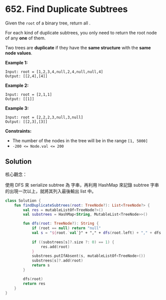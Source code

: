 # 652. Find Duplicate Subtrees

Given the `root` of a binary tree, return all   .

For each kind of duplicate subtrees, you only need to return the root node of any **one** of them.

Two trees are **duplicate** if they have the **same structure** with the **same node values**.

 

**Example 1:**
```
Input: root = [1,2,3,4,null,2,4,null,null,4]
Output: [[2,4],[4]]
```

**Example 2:**
```
Input: root = [2,1,1]
Output: [[1]]
```

**Example 3:**
```
Input: root = [2,2,2,3,null,3,null]
Output: [[2,3],[3]]
``` 

**Constraints:**

 - The number of the nodes in the tree will be in the range `[1, 5000]`
- `-200 <= Node.val <= 200`

## Solution

核心觀念：

使用 DFS 來 serialize subtree 為 字串，再利用 HashMap 來記錄 subtree 字串的出現一次以上，就將其列入最後輸出 list 中。

```kotlin
class Solution {
    fun findDuplicateSubtrees(root: TreeNode?): List<TreeNode?> {
        val res = mutableListOf<TreeNode?>()
        val substrees = HashMap<String, MutableList<TreeNode>>()

        fun dfs(root: TreeNode?): String {
            if (root == null) return "null"
            val s = "${root.`val`}" + "," + dfs(root.left) + "," + dfs(root.right)
            
            if ((substrees[s]?.size ?: 0) == 1) {
                res.add(root)
            }
            substrees.putIfAbsent(s, mutableListOf<TreeNode>())
            substrees[s]?.add(root)
            return s
        }

        dfs(root)
        return res
    }
}
```